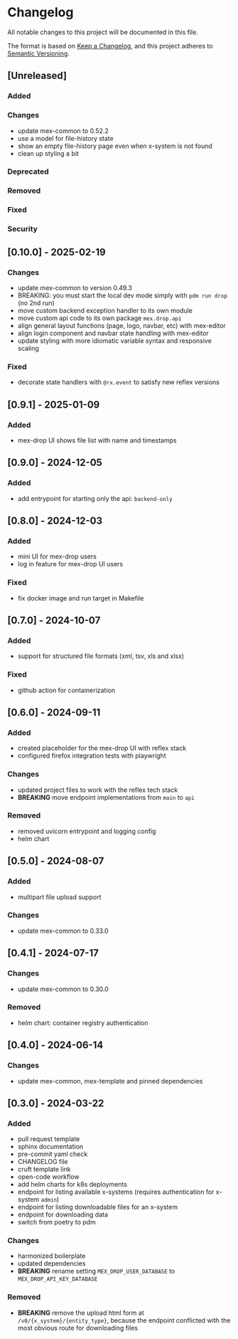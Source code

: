 # Changelog

All notable changes to this project will be documented in this file.

The format is based on [Keep a Changelog](https://keepachangelog.com/en/1.0.0/),
and this project adheres to [Semantic Versioning](https://semver.org/spec/v2.0.0.html).

## [Unreleased]

### Added

### Changes

- update mex-common to 0.52.2
- use a model for file-history state
- show an empty file-history page even when x-system is not found
- clean up styling a bit

### Deprecated

### Removed

### Fixed

### Security

## [0.10.0] - 2025-02-19

### Changes

- update mex-common to version 0.49.3
- BREAKING: you must start the local dev mode simply with `pdm run drop` (no 2nd run)
- move custom backend exception handler to its own module
- move custom api code to its own package `mex.drop.api`
- align general layout functions (page, logo, navbar, etc) with mex-editor
- align login component and navbar state handling with mex-editor
- update styling with more idiomatic variable syntax and responsive scaling

### Fixed

- decorate state handlers with `@rx.event` to satisfy new reflex versions

## [0.9.1] - 2025-01-09

### Added

- mex-drop UI shows file list with name and timestamps

## [0.9.0] - 2024-12-05

### Added

- add entrypoint for starting only the api: `backend-only`

## [0.8.0] - 2024-12-03

### Added

- mini UI for mex-drop users
- log in feature for mex-drop UI users

### Fixed

- fix docker image and run target in Makefile

## [0.7.0] - 2024-10-07

### Added

- support for structured file formats (xml, tsv, xls and xlsx)

### Fixed

- github action for containerization

## [0.6.0] - 2024-09-11

### Added

- created placeholder for the mex-drop UI with reflex stack
- configured firefox integration tests with playwright

### Changes

- updated project files to work with the reflex tech stack
- **BREAKING** move endpoint implementations from `main` to `api`

### Removed

- removed uvicorn entrypoint and logging config
- helm chart

## [0.5.0] - 2024-08-07

### Added

- multipart file upload support

### Changes

- update mex-common to 0.33.0

## [0.4.1] - 2024-07-17

### Changes

- update mex-common to 0.30.0

### Removed

- helm chart: container registry authentication

## [0.4.0] - 2024-06-14

### Changes

- update mex-common, mex-template and pinned dependencies

## [0.3.0] - 2024-03-22

### Added

- pull request template
- sphinx documentation
- pre-commit yaml check
- CHANGELOG file
- cruft template link
- open-code workflow
- add helm charts for k8s deployments
- endpoint for listing available x-systems (requires authentication for x-system `admin`)
- endpoint for listing downloadable files for an x-system
- endpoint for downloading data
- switch from poetry to pdm

### Changes

- harmonized boilerplate
- updated dependencies
- **BREAKING** rename setting `MEX_DROP_USER_DATABASE` to `MEX_DROP_API_KEY_DATABASE`

### Removed

- **BREAKING** remove the upload html form at `/v0/{x_system}/{entity_type}`,
  because the endpoint conflicted with the most obvious route for downloading files
